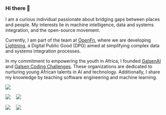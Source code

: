 ### Hi there 👋

I am a curious individual passionate about bridging gaps between places and people. My interests lie in machine intelligence, data and systems integration, and the open-source movement.

Currently, I am part of the team at [OpenFn](https://github.com/OpenFn), where we are developing [Lightning](https://github.com/OpenFn/Lightning), a Digital Public Good (DPG) aimed at simplifying complex data and systems integration processes.

In my commitment to empowering the youth in Africa, I founded [GalsenAI](https://twitter.com/galsenai) and [Galsen Coding Challenges](https://twitter.com/GalsenCoding). These organizations are dedicated to nurturing young African talents in AI and technology. Additionally, I share my knowledge by teaching software engineering and machine learning.

![](http://github-profile-summary-cards.vercel.app/api/cards/profile-details?username=elias-ba&theme=dark)

![](http://github-profile-summary-cards.vercel.app/api/cards/repos-per-language?username=elias-ba&theme=dark)⠀ ![](http://github-profile-summary-cards.vercel.app/api/cards/most-commit-language?username=elias-ba&theme=dark)


![](http://github-profile-summary-cards.vercel.app/api/cards/stats?username=elias-ba&theme=dark)⠀ ![](http://github-profile-summary-cards.vercel.app/api/cards/productive-time?username=elias-ba&theme=dark&utcOffset=8)
